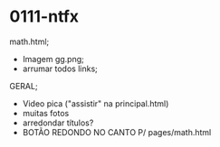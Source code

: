 # 0111-ntfx

math.html;
- Imagem gg.png;
- arrumar todos links;

GERAL;
- Video pica ("assistir" na principal.html)
- muitas fotos
- arredondar títulos?
- BOTÃO REDONDO NO CANTO P/ pages/math.html